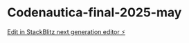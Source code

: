 # Codenautica-final-2025-may

[Edit in StackBlitz next generation editor ⚡️](https://stackblitz.com/~/github.com/Welexon/Codenautica-final-2025-may)